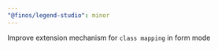 ```yaml
---
"@finos/legend-studio": minor
---
```


Improve extension mechanism for `class mapping` in form mode

